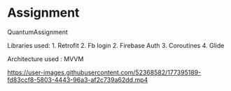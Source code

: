# Assignment
QuantumAssignment


Libraries used:
            1. Retrofit
            2. Fb login
            2. Firebase Auth
            3. Coroutines
            4. Glide
            
Architecture used : MVVM            
            



https://user-images.githubusercontent.com/52368582/177395189-fd83ccf8-5803-4443-96a3-af2c739a62dd.mp4

